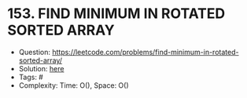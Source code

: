 # 153. FIND MINIMUM IN ROTATED SORTED ARRAY

* Question: https://leetcode.com/problems/find-minimum-in-rotated-sorted-array/ 
* Solution: [here](Solution.java) 
* Tags: # 
* Complexity: Time: O(), Space: O()

